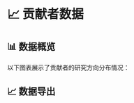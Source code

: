 # 📈 贡献者数据

<script setup>
import Charts from './.vitepress/theme/Charts.vue'
import DataExport from './.vitepress/theme/DataExport.vue'
</script>

## 📊 数据概览

以下图表展示了贡献者的研究方向分布情况：

<Charts />

## 📈 数据导出

<div style="margin-top: 4rem; padding-top: 2rem; border-top: 1px solid var(--vp-c-divider);">
  <DataExport />
</div>
